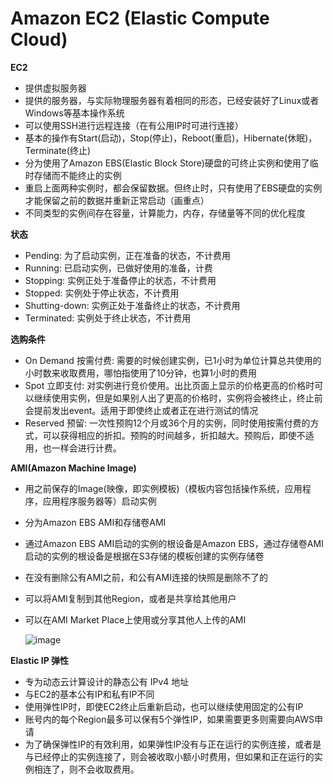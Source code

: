 # Amazon EC2 (Elastic Compute Cloud)

**EC2**
* 提供虚拟服务器
* 提供的服务器，与实际物理服务器有着相同的形态，已经安装好了Linux或者Windows等基本操作系统
* 可以使用SSH进行远程连接（在有公用IP时可进行连接）
* 基本的操作有Start(启动)，Stop(停止)，Reboot(重启)，Hibernate(休眠)，Terminate(终止)
* 分为使用了Amazon EBS(Elastic Block Store)硬盘的可终止实例和使用了临时存储而不能终止的实例
* 重启上面两种实例时，都会保留数据。但终止时，只有使用了EBS硬盘的实例才能保留之前的数据并重新正常启动（画重点）
* 不同类型的实例间存在容量，计算能力，内存，存储量等不同的优化程度

**状态**
* Pending: 为了启动实例，正在准备的状态，不计费用
* Running: 已启动实例，已做好使用的准备，计费
* Stopping: 实例正处于准备停止的状态，不计费用
* Stopped: 实例处于停止状态，不计费用
* Shutting-down: 实例正处于准备终止的状态，不计费用
* Terminated: 实例处于终止状态，不计费用

**选购条件**
* On Demand 按需付费: 需要的时候创建实例，已1小时为单位计算总共使用的小时数来收取费用，哪怕指使用了10分钟，也算1小时的费用
* Spot 立即支付: 对实例进行竞价使用。出比页面上显示的价格更高的价格时可以继续使用实例，但是如果别人出了更高的价格时，实例将会被终止，终止前会提前发出event。适用于即使终止或者正在进行测试的情况
* Reserved 预留: 一次性预购12个月或36个月的实例，同时使用按需付费的方式，可以获得相应的折扣。预购的时间越多，折扣越大。预购后，即使不适用，也一样会进行计费。

**AMI(Amazon Machine Image)**
* 用之前保存的Image(映像，即实例模板)（模板内容包括操作系统，应用程序，应用程序服务器等）启动实例
* 分为Amazon EBS AMI和存储卷AMI
* 通过Amazon EBS AMI启动的实例的根设备是Amazon EBS，通过存储卷AMI启动的实例的根设备是根据在S3存储的模板创建的实例存储卷
* 在没有删除公有AMI之前，和公有AMI连接的快照是删除不了的
* 可以将AMI复制到其他Region，或者是共享给其他用户
* 可以在AMI Market Place上使用或分享其他人上传的AMI

    ![image](https://user-images.githubusercontent.com/86281887/135201507-33f4a2f5-6eed-4866-8319-cab936e30cb4.png)

**Elastic IP 弹性**
* 专为动态云计算设计的静态公有 IPv4 地址
* 与EC2的基本公有IP和私有IP不同
* 使用弹性IP时，即使EC2终止后重新启动，也可以继续使用固定的公有IP
* 账号内的每个Region最多可以保有5个弹性IP，如果需要更多则需要向AWS申请
* 为了确保弹性IP的有效利用，如果弹性IP没有与正在运行的实例连接，或者是与已经停止的实例连接了，则会被收取小额小时费用，但如果和正在运行的实例相连了，则不会收取费用。

